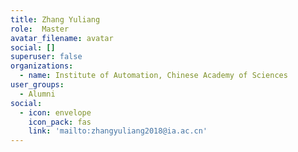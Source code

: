```yaml
---
title: Zhang Yuliang
role:  Master
avatar_filename: avatar
social: []
superuser: false
organizations:
  - name: Institute of Automation, Chinese Academy of Sciences
user_groups:
  - Alumni
social:
  - icon: envelope
    icon_pack: fas
    link: 'mailto:zhangyuliang2018@ia.ac.cn'
---
```


